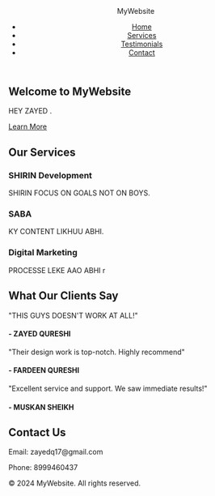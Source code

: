 <!DOCTYPE html>
<html lang="en">
<head>
    <meta charset="UTF-8">
    <meta name="viewport" content="width=device-width, initial-scale=1.0">
    <title>Advanced Front Page</title>
    <link rel="stylesheet" href="styles.css">
    <link rel="stylesheet" href="https://cdnjs.cloudflare.com/ajax/libs/font-awesome/5.15.3/css/all.min.css">
</head>
<body>
    <header>
        <nav>
            <div class="logo">MyWebsite</div>
            <ul class="nav-links">
                <li><a href="#">Home</a></li>
                <li><a href="#services">Services</a></li>
                <li><a href="#testimonials">Testimonials</a></li>
                <li><a href="#contact">Contact</a></li>
            </ul>
            <div class="burger">
                <div class="line1"></div>
                <div class="line2"></div>
                <div class="line3"></div>
            </div>
        </nav>
    </header>
    <section class="hero">
        <div class="hero-text">
            <h1>Welcome to MyWebsite</h1>
            <p>HEY ZAYED .</p>
            <a href="#services" class="cta">Learn More</a>
        </div>
    </section>
    <section id="services" class="services">
        <h2>Our Services</h2>
        <div class="service-container">
            <div class="service">
                <i class="fas fa-laptop-code"></i>
                <h3>SHIRIN Development</h3>
                <p>SHIRIN FOCUS ON GOALS NOT ON BOYS.</p>
            </div>
            <div class="service">
                <i class="fas fa-paint-brush"></i>
                <h3>SABA </h3>
                <p>KY CONTENT LIKHUU ABHI.</p>
            </div>
            <div class="service">
                <i class="fas fa-bullhorn"></i>
                <h3>Digital Marketing</h3>
                <p>PROCESSE LEKE AAO ABHI r</p>
            </div>
        </div>
    </section>
    <section id="testimonials" class="testimonials">
        <h2>What Our Clients Say</h2>
        <div class="testimonial-container">
            <div class="testimonial">
                <p>"THIS GUYS DOESN'T WORK AT ALL!"</p>
                <h4>- ZAYED QURESHI</h4>
            </div>
            <div class="testimonial">
                <p>"Their design work is top-notch. Highly recommend"</p>
                <h4>- FARDEEN QURESHI</h4>
            </div>
            <div class="testimonial">
                <p>"Excellent service and support. We saw immediate results!"</p>
                <h4>- MUSKAN SHEIKH</h4>
            </div>
        </div>
    </section>
    <footer id="contact">
        <h2>Contact Us</h2>
        <p>Email: zayedq17@gmail.com</p>
        <p>Phone: 8999460437</p>
        <div class="social-icons">
            <a href="#"><i class="fab fa-facebook-f"></i></a>
            <a href="#"><i class="fab fa-twitter"></i></a>
            <a href="#"><i class="fab fa-instagram"></i></a>
            <a href="#"><i class="fab fa-linkedin-in"></i></a>
        </div>
        <p>&copy; 2024 MyWebsite. All rights reserved.</p>
    </footer>
    <script src="script.js"></script>
</body>
</html>
